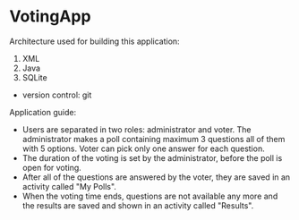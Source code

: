 # VotingApp
Architecture used for building this application:
1. XML
2. Java
3. SQLite
- version control: git

Application guide:
- Users are separated in two roles: administrator and voter.
The administrator makes a poll containing maximum 3 questions
all of them with 5 options. Voter can pick only one answer for each 
question. 
- The duration of the voting is set by the administrator, before the
poll is open for voting.
- After all of the questions are answered by the voter, they are saved
in an activity called "My Polls".
- When the voting time ends, questions are not available any more
and the results are saved and shown in an activity called "Results". 